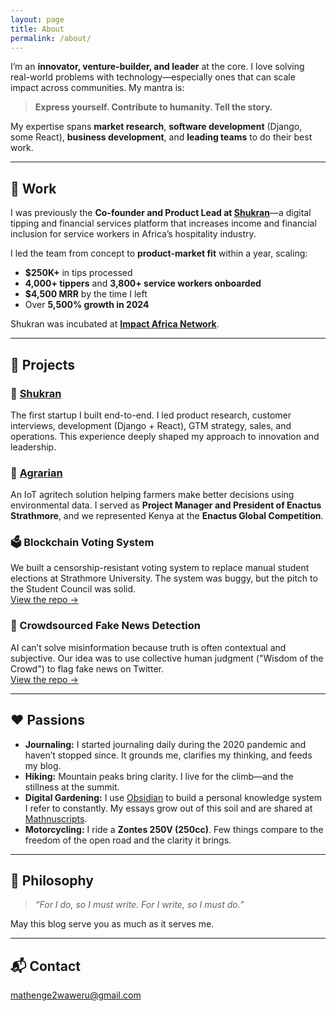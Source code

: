 ```yaml
---
layout: page
title: About
permalink: /about/
---
```

I’m an **innovator, venture-builder, and leader** at the core. I love solving real-world problems with technology—especially ones that can scale impact across communities. My mantra is:

> **Express yourself. Contribute to humanity. Tell the story.**

My expertise spans **market research**, **software development** (Django, some React), **business development**, and **leading teams** to do their best work.

---

## 💼 Work

I was previously the **Co-founder and Product Lead at [Shukran](https://shukran.co)**—a digital tipping and financial services platform that increases income and financial inclusion for service workers in Africa’s hospitality industry.

I led the team from concept to **product-market fit** within a year, scaling:

- **$250K+** in tips processed  
- **4,000+ tippers** and **3,800+ service workers onboarded**  
- **$4,500 MRR** by the time I left  
- Over **5,500% growth in 2024**

Shukran was incubated at [**Impact Africa Network**](https://impactafrica.network).

---

## 🔧 Projects

### 🏨 [Shukran](https://shukran.co)

The first startup I built end-to-end. I led product research, customer interviews, development (Django + React), GTM strategy, sales, and operations. This experience deeply shaped my approach to innovation and leadership.

### 🌾 [Agrarian](https://strathmore.edu/news/enactus-strathmore-to-represent-kenya-in-the-enactus-global-competition-set-for-september/)

An IoT agritech solution helping farmers make better decisions using environmental data. I served as **Project Manager and President of Enactus Strathmore**, and we represented Kenya at the **Enactus Global Competition**.

### 🗳 Blockchain Voting System

We built a censorship-resistant voting system to replace manual student elections at Strathmore University. The system was buggy, but the pitch to the Student Council was solid.  
[View the repo →](https://github.com/M-Waweru/truffledapping)

### 📰 Crowdsourced Fake News Detection

AI can’t solve misinformation because truth is often contextual and subjective. Our idea was to use collective human judgment ("Wisdom of the Crowd") to flag fake news on Twitter.  
[View the repo →](https://github.com/M-Waweru/Crowdsourcing-Ranking-of-Tweets)

---

## ❤️ Passions

- **Journaling:** I started journaling daily during the 2020 pandemic and haven’t stopped since. It grounds me, clarifies my thinking, and feeds my blog.
- **Hiking:** Mountain peaks bring clarity. I live for the climb—and the stillness at the summit.
- **Digital Gardening:** I use [Obsidian](https://obsidian.md/) to build a personal knowledge system I refer to constantly. My essays grow out of this soil and are shared at [Mathnuscripts](https://mathnuscripts.com).
- **Motorcycling:** I ride a **Zontes 250V (250cc)**. Few things compare to the freedom of the open road and the clarity it brings.

---

## 🧭 Philosophy

> _“For I do, so I must write. For I write, so I must do.”_

May this blog serve you as much as it serves me.

---

## 📬 Contact

[mathenge2waweru@gmail.com](mailto:mathenge2waweru@gmail.com)
